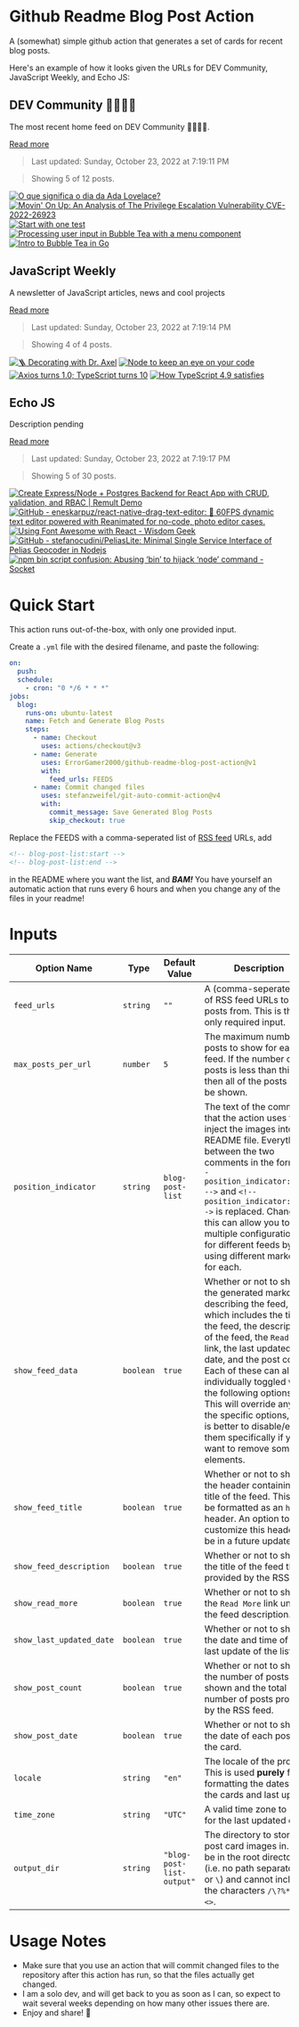 # Github Readme Blog Post Action

A (somewhat) simple github action that generates a set of cards for recent blog posts.

Here's an example of how it looks given the URLs for DEV Community, JavaScript Weekly, and Echo JS:

<!-- post-list:start -->
## DEV Community 👩‍💻👨‍💻

The most recent home feed on DEV Community 👩‍💻👨‍💻.

[Read more](https://dev.to)
> Last updated: Sunday, October 23, 2022 at 7:19:11 PM

> Showing 5 of 12 posts.

[![O que significa o dia da Ada Lovelace?](https://raw.githubusercontent.com/ErrorGamer2000/github-readme-blog-post-action/main/generated_files/DEV_Community_👩‍💻👨‍💻/O_que_significa_o_dia_da_Ada_Lovelace_.svg)](https://dev.to/feministech/o-que-significa-o-dia-da-ada-lovelace-4o8n)
[![Movin' On Up: An Analysis of The Privilege Escalation Vulnerability CVE-2022-26923](https://raw.githubusercontent.com/ErrorGamer2000/github-readme-blog-post-action/main/generated_files/DEV_Community_👩‍💻👨‍💻/Movin'_On_Up__An_Analysis_of_The_Privilege_Escalation_Vulnerability_CVE-2022-26923.svg)](https://dev.to/austinjhunt/movin-on-up-an-analysis-of-the-privilege-escalation-vulnerability-cve-2022-26923-2hf9)
[![Start with one test](https://raw.githubusercontent.com/ErrorGamer2000/github-readme-blog-post-action/main/generated_files/DEV_Community_👩‍💻👨‍💻/Start_with_one_test.svg)](https://dev.to/noriller/start-with-one-test-57hb)
[![Processing user input in Bubble Tea with a menu component](https://raw.githubusercontent.com/ErrorGamer2000/github-readme-blog-post-action/main/generated_files/DEV_Community_👩‍💻👨‍💻/Processing_user_input_in_Bubble_Tea_with_a_menu_component.svg)](https://dev.to/andyhaskell/processing-user-input-in-bubble-tea-with-a-menu-component-222i)
[![Intro to Bubble Tea in Go](https://raw.githubusercontent.com/ErrorGamer2000/github-readme-blog-post-action/main/generated_files/DEV_Community_👩‍💻👨‍💻/Intro_to_Bubble_Tea_in_Go.svg)](https://dev.to/andyhaskell/intro-to-bubble-tea-in-go-21lg)


## JavaScript Weekly

A newsletter of JavaScript articles, news and cool projects

[Read more](https://javascriptweekly.com/)
> Last updated: Sunday, October 23, 2022 at 7:19:14 PM

> Showing 4 of 4 posts.

[![🪜 Decorating with Dr. Axel](https://raw.githubusercontent.com/ErrorGamer2000/github-readme-blog-post-action/main/generated_files/JavaScript_Weekly/🪜_Decorating_with_Dr._Axel.svg)](https://javascriptweekly.com/issues/611)
[![Node to keep an eye on your code](https://raw.githubusercontent.com/ErrorGamer2000/github-readme-blog-post-action/main/generated_files/JavaScript_Weekly/Node_to_keep_an_eye_on_your_code.svg)](https://javascriptweekly.com/issues/610)
[![Axios turns 1.0; TypeScript turns 10](https://raw.githubusercontent.com/ErrorGamer2000/github-readme-blog-post-action/main/generated_files/JavaScript_Weekly/Axios_turns_1.0;_TypeScript_turns_10.svg)](https://javascriptweekly.com/issues/609)
[![How TypeScript 4.9 satisfies](https://raw.githubusercontent.com/ErrorGamer2000/github-readme-blog-post-action/main/generated_files/JavaScript_Weekly/How_TypeScript_4.9_satisfies.svg)](https://javascriptweekly.com/issues/608)


## Echo JS

Description pending

[Read more](
http://www.echojs.com
)
> Last updated: Sunday, October 23, 2022 at 7:19:17 PM

> Showing 5 of 30 posts.

[![Create Express/Node + Postgres Backend for React App with CRUD, validation, and RBAC | Remult Demo](https://raw.githubusercontent.com/ErrorGamer2000/github-readme-blog-post-action/main/generated_files/_Echo_JS_/Create_Express_Node_+_Postgres_Backend_for_React_App_with_CRUD__validation__and_RBAC___Remult_Demo.svg)](https://www.youtube.com/watch?v=rEoScmSVNUE)
[![GitHub - eneskarpuz/react-native-drag-text-editor: 📝 60FPS dynamic text editor powered with Reanimated for no-code, photo editor cases.](https://raw.githubusercontent.com/ErrorGamer2000/github-readme-blog-post-action/main/generated_files/_Echo_JS_/GitHub_-_eneskarpuz_react-native-drag-text-editor__📝_60FPS_dynamic_text_editor_powered_with_Reanimated_for_no-code__photo_editor_cases..svg)](https://github.com/eneskarpuz/react-native-drag-text-editor)
[![Using Font Awesome with React - Wisdom Geek](https://raw.githubusercontent.com/ErrorGamer2000/github-readme-blog-post-action/main/generated_files/_Echo_JS_/Using_Font_Awesome_with_React_-_Wisdom_Geek.svg)](https://www.wisdomgeek.com/development/web-development/react/using-font-awesome-with-react/)
[![GitHub - stefanocudini/PeliasLite: Minimal Single Service Interface of Pelias Geocoder in Nodejs](https://raw.githubusercontent.com/ErrorGamer2000/github-readme-blog-post-action/main/generated_files/_Echo_JS_/GitHub_-_stefanocudini_PeliasLite__Minimal_Single_Service_Interface_of_Pelias_Geocoder_in_Nodejs.svg)](https://github.com/stefanocudini/PeliasLite)
[![npm bin script confusion: Abusing ‘bin’ to hijack ‘node’ command - Socket](https://raw.githubusercontent.com/ErrorGamer2000/github-readme-blog-post-action/main/generated_files/_Echo_JS_/npm_bin_script_confusion__Abusing_‘bin’_to_hijack_‘node’_command_-_Socket.svg)](https://socket.dev/blog/npm-bin-script-confusion)


<!-- post-list:end -->

# Quick Start

This action runs out-of-the-box, with only one provided input.

Create a `.yml` file with the desired filename, and paste the following:

```yml
on:
  push:
  schedule:
    - cron: "0 */6 * * *"
jobs:
  blog:
    runs-on: ubuntu-latest
    name: Fetch and Generate Blog Posts
    steps:
      - name: Checkout
        uses: actions/checkout@v3
      - name: Generate
        uses: ErrorGamer2000/github-readme-blog-post-action@v1
        with:
          feed_urls: FEEDS
      - name: Commit changed files
        uses: stefanzweifel/git-auto-commit-action@v4
        with:
          commit_message: Save Generated Blog Posts
          skip_checkout: true
```

Replace the FEEDS with a comma-seperated list of [RSS feed](https://rss.com/blog/how-do-rss-feeds-work/) URLs, add

```md
<!-- blog-post-list:start -->
<!-- blog-post-list:end -->
```

in the README where you want the list, and **_BAM!_** You have yourself an automatic action that runs every 6 hours and when you change any of the files in your readme!

# Inputs

<table>
  <thead>
    <tr>
      <th>Option Name</th>
      <th>Type</th>
      <th>Default Value</th>
      <th>Description</th>
    </tr>
  </thead>
  <tbody>
    <tr>
      <td><code>feed_urls</code></td>
      <td><code>string</code></td>
      <td><code>""</code></td>
      <td>A (comma-seperated) list of RSS feed URLs to load posts from. This is the only required input.</td>
    </tr>
    <tr>
      <td><code>max_posts_per_url</code></td>
      <td><code>number</code></td>
      <td><code>5</code></td>
      <td>The maximum number of posts to show for each feed. If the number of posts is less than this, then all of the posts will be shown.</td>
    </tr>
    <tr>
      <td><code>position_indicator</code></td>
      <td><code>string</code></td>
      <td><code>blog-post-list</code></td>
      <td>The text of the comments that the action uses to inject the images into the README file. Everything between the two comments in the form <code>&lt;!-- position_indicator:start --&gt;</code> and <code>&lt;!-- position_indicator:end --&gt;</code> is replaced. Changing this can allow you to use multiple configurations for different feeds by using different markers for each.</td>
    </tr>
    <tr>
      <td><code>show_feed_data</code></td>
      <td><code>boolean</code></td>
      <td><code>true</code></td>
      <td>Whether or not to show the generated markdown describing the feed, which includes the title of the feed, the description of the feed, the <code>Read More</code> link, the last updated date, and the post count. Each of these can also be individually toggled with the following options. This will override any of the specific options, so it is better to disable/enable them specifically if you want to remove some elements.</td>
    </tr>
    <tr>
      <td><code>show_feed_title</code></td>
      <td><code>boolean</code></td>
      <td><code>true</code></td>
      <td>Whether or not to show the header containing the title of the feed. This will be formatted as an <code>h2</code> header. An option to customize this header will be in a future update.</td>
    </tr>
    <tr>
      <td><code>show_feed_description</code></td>
      <td><code>boolean</code></td>
      <td><code>true</code></td>
      <td>Whether or not to show the title of the feed that is provided by the RSS feed.</td>
    </tr>
    <tr>
      <td><code>show_read_more</code></td>
      <td><code>boolean</code></td>
      <td><code>true</code></td>
      <td>Whether or not to show the <code>Read More</code> link under the feed description.</td>
    </tr>
    <tr>
      <td><code>show_last_updated_date</code></td>
      <td><code>boolean</code></td>
      <td><code>true</code></td>
      <td>Whether or not to show the date and time of the last update of the list.</td>
    </tr>
    <tr>
      <td><code>show_post_count</code></td>
      <td><code>boolean</code></td>
      <td><code>true</code></td>
      <td>Whether or not to show the number of posts shown and the total number of posts provided by the RSS feed.</td>
    </tr>
    <tr>
      <td><code>show_post_date</code></td>
      <td><code>boolean</code></td>
      <td><code>true</code></td>
      <td>Whether or not to show the date of each post on the card.</td>
    </tr>
    <tr>
      <td><code>locale</code></td>
      <td><code>string</code></td>
      <td><code>"en"</code></td>
      <td>The locale of the project. This is used <strong>purely</strong> for formatting the dates of the cards and last update.</td>
    </tr>
    <tr>
      <td><code>time_zone</code></td>
      <td><code>string</code></td>
      <td><code>"UTC"</code></td>
      <td>A valid time zone to use for the last updated date.</td>
    </tr>
    <tr>
      <td><code>output_dir</code></td>
      <td><code>string</code></td>
      <td><code>"blog-post-list-output"</code></td>
      <td>The directory to store the post card images in. Must be in the root directory (i.e. no path separators <code>/</code> or <code>\</code>) and cannot include the characters <code>/\?%*:|"&lt;&gt;</code>.</td>
    </tr>
<!--
    <tr>
      <td><code></code></td>
      <td><cde></cde></td>
      <td><code></code></td>
      <td></td>
    </tr>
-->
  </tbody>
</table>

# Usage Notes

- Make sure that you use an action that will commit changed files to the repository after this action has run, so that the files actually get changed.
- I am a solo dev, and will get back to you as soon as I can, so expect to wait several weeks depending on how many other issues there are.
- Enjoy and share! 🤗
